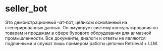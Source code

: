 # seller_bot
Это демонстрационный чат-бот, целиком основанный на сгенерированных данных. Он эмулирует систему консультирования по товарам и продажам в сфере бурового оборудования для алмазной промышленности. Все документы, диалоги и ответы не являются подлинными и служат лишь примером работы цепочки Retrieval + LLM.
